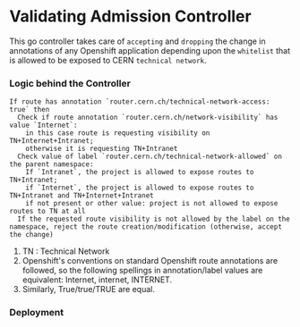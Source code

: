 # Validating Admission Controller
This go controller takes care of `accepting` and `dropping` the change in annotations of any Openshift application depending upon the `whitelist` that is allowed to be exposed to CERN `technical network`.

### Logic behind the Controller

```
If route has annotation `router.cern.ch/technical-network-access: true` then
  Check if route annotation `router.cern.ch/network-visibility` has value `Internet`: 
    in this case route is requesting visibility on TN+Internet+Intranet; 
    otherwise it is requesting TN+Intranet
  Check value of label `router.cern.ch/technical-network-allowed` on the parent namespace: 
    If `Intranet`, the project is allowed to expose routes to TN+Intranet; 
    if `Internet`, the project is allowed to expose routes to TN+Intranet and TN+Internet+Intranet
    if not present or other value: project is not allowed to expose routes to TN at all
  If the requested route visibility is not allowed by the label on the namespace, reject the route creation/modification (otherwise, accept the change)
```

1. TN : Technical Network
2. Openshift's conventions on standard Openshift route annotations are followed, so the following spellings in annotation/label values are equivalent: Internet, internet, INTERNET.
3. Similarly, True/true/TRUE are equal.

### Deployment
